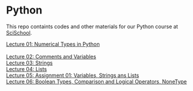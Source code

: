 # Python
This repo containts codes and other materials for our Python course at [SciSchool](https://scischool.ir/).

[Lecture 01: Numerical Types in Python](https://github.com/javadebadi/python-course/blob/master/Lecture-01-numerical-types-in-python.ipynb)              
<a href="./Lecture-01-numerical-types-in-python.html"></a>          
[Lecture 02: Comments and Variables](https://github.com/javadebadi/python-course/blob/master/Lecture-02-comments-variables.ipynb)             
[Lecture 03: Strings](https://github.com/javadebadi/python-course/blob/master/Lecture-03-strings.ipynb)            
[Lecture 04: Lists](https://github.com/javadebadi/python-course/blob/master/Lecture-04-lists.ipynb)             
[Lecture 05: Assignment 01: Variables, Strings ans Lists](https://github.com/javadebadi/python-course/blob/master/Lecture-05-Assignment-01.ipynb)             
[Lecture 06: Boolean Types, Comparison and Logical Operators, NoneType](https://github.com/javadebadi/python-course/blob/master/Lecture-06-boolean-types-and-comparison-logical-operators.ipynb)            

